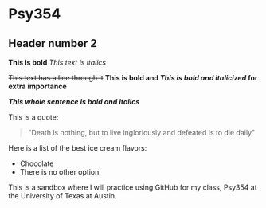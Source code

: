 # Psy354
## Header number 2 

**This is bold**
*This text is italics*

~~This text has a line through it~~
**This is bold and _This is bold and italicized_ for extra importance**

***This whole sentence is bold and italics***

This is a quote:
> "Death is nothing, but to live ingloriously and defeated is to die daily"

Here is a list of the best ice cream flavors:
- Chocolate
- There is no other option




This is a sandbox where I will practice using GitHub for my class, Psy354 at the University of Texas at Austin.
